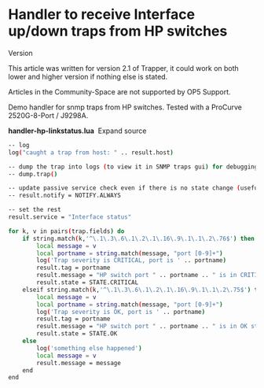 # Handler to receive Interface up/down traps from HP switches

Version

This article was written for version 2.1 of Trapper, it could work on both lower and higher version if nothing else is stated.

Articles in the Community-Space are not supported by OP5 Support.

Demo handler for snmp traps from HP switches. Tested with a ProCurve 2520G-8-Port / J9298A.

**handler-hp-linkstatus.lua**  Expand source

``` {.bash data-syntaxhighlighter-params="brush: bash; gutter: true; first-line: 1; theme: Confluence; collapse: true" data-theme="Confluence" style="brush: bash; gutter: true; first-line: 1; theme: Confluence; collapse: true"}
-- log
log("caught a trap from host: " .. result.host)

-- dump the trap into logs (to view it in SNMP traps gui) for debugging purposes
-- dump.trap()

-- update passive service check even if there is no state change (useful for keepalive traps)
-- result.notify = NOTIFY.ALWAYS

-- set the rest
result.service = "Interface status"

for k, v in pairs(trap.fields) do
    if string.match(k,'^\.1\.3\.6\.1\.2\.1\.16\.9\.1\.1\.2\.76$') then
        local message = v
        local portname = string.match(message, "port [0-9]+")
        log('Trap severity is CRITICAL, port is ' .. portname)
        result.tag = portname
        result.message = "HP switch port " .. portname .. " is in CRITICAL state"
        result.state = STATE.CRITICAL
    elseif string.match(k,'^\.1\.3\.6\.1\.2\.1\.16\.9\.1\.1\.2\.75$') then
        local message = v
        local portname = string.match(message, "port [0-9]+")
        log('Trap severity is OK, port is ' .. portname)
        result.tag = portname
        result.message = "HP switch port " .. portname .. " is in OK state"
        result.state = STATE.OK
    else
        log('something else happened')
        local message = v
        result.message = message
    end
end
```
